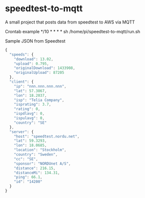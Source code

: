 # speedtest-to-mqtt
A small project that posts data from speedtest to AWS via MQTT

Crontab example
*/10 * * * *	sh /home/pi/speedtest-to-mqtt/run.sh

Sample JSON from Speedtest

```javascript
{
  "speeds": {
    "download": 13.02,
    "upload": 0.795,
    "originalDownload": 1433908,
    "originalUpload": 87205
  },
  "client": {
    "ip": "nnn.nnn.nnn.nnn",
    "lat": 57.3867,
    "lon": 18.2037,
    "isp": "Telia Company",
    "isprating": 3.7,
    "rating": 0,
    "ispdlavg": 0,
    "ispulavg": 0,
    "country": "SE"
  },
  "server": {
    "host": "speedtest.nordu.net",
    "lat": 59.3293,
    "lon": 18.0685,
    "location": "Stockholm",
    "country": "Sweden",
    "cc": "SE",
    "sponsor": "NORDUnet A/S",
    "distance": 216.15,
    "distanceMi": 134.31,
    "ping": 66.1,
    "id": "14200"
  }
}
```